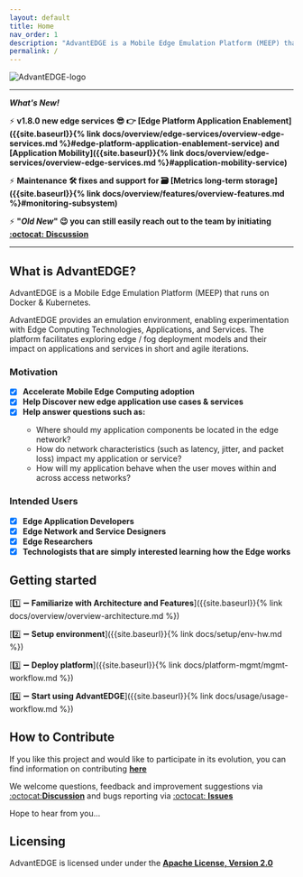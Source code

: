 ```yaml
---
layout: default
title: Home
nav_order: 1
description: "AdvantEDGE is a Mobile Edge Emulation Platform (MEEP) that runs on Docker & Kubernetes."
permalink: /
---
```


![AdvantEDGE-logo]({{site.baseurl}}/assets/images/AdvantEDGE-logo_Blue-01.png)

------

**_What's New!_**

:zap: **v1.8.0 new edge services :sunglasses: :point_right: [Edge Platform Application Enablement]({{site.baseurl}}{% link docs/overview/edge-services/overview-edge-services.md %}#edge-platform-application-enablement-service) and [Application Mobility]({{site.baseurl}}{% link docs/overview/edge-services/overview-edge-services.md %}#application-mobility-service)**

:zap: **Maintenance :hammer_and_wrench: fixes and support for :card_file_box: [Metrics long-term storage]({{site.baseurl}}{% link docs/overview/features/overview-features.md %}#monitoring-subsystem)**

:zap: **"_Old New_" :wink: you can still easily reach out to the team by initiating [:octocat: Discussion](https://github.com/InterDigitalInc/AdvantEDGE/discussions)**

------

## What is AdvantEDGE?
AdvantEDGE is a Mobile Edge Emulation Platform (MEEP) that runs on Docker & Kubernetes.

AdvantEDGE provides an emulation environment, enabling experimentation with Edge Computing Technologies, Applications, and Services.  The platform facilitates exploring edge / fog deployment models and their impact on applications and services in short and agile iterations.

### Motivation

- [x] **Accelerate Mobile Edge Computing adoption**
- [x] **Help Discover new edge application use cases & services**
- [x] **Help answer questions such as:**
<ul><ul>
<li>Where should my application components be located in the edge network?</li>
<li>How do network characteristics (such as latency, jitter, and packet loss) impact my application or service?</li>
<li>How will my application behave when the user moves within and across access networks?</li>
</ul></ul>

### Intended Users

- [x] **Edge Application Developers**
- [x] **Edge Network and Service Designers**
- [x] **Edge Researchers**
- [x] **Technologists that are simply interested learning how the Edge works**

## Getting started
[:one: :heavy_minus_sign: **Familiarize with Architecture and Features**]({{site.baseurl}}{% link docs/overview/overview-architecture.md %})

[:two: :heavy_minus_sign: **Setup environment**]({{site.baseurl}}{% link docs/setup/env-hw.md %})

[:three: :heavy_minus_sign: **Deploy platform**]({{site.baseurl}}{% link docs/platform-mgmt/mgmt-workflow.md %})

[:four: :heavy_minus_sign: **Start using AdvantEDGE**]({{site.baseurl}}{% link docs/usage/usage-workflow.md %})

## How to Contribute
If you like this project and would like to participate in its evolution, you can find information on contributing [**here**](https://github.com/InterDigitalInc/AdvantEDGE/blob/master/CONTRIBUTING.md)

We welcome questions, feedback and improvement suggestions via [:octocat:**Discussion**](https://github.com/InterDigitalInc/AdvantEDGE/discussions) and bugs reporting via [:octocat: **Issues**](https://github.com/InterDigitalInc/AdvantEDGE/issues)

Hope to hear from you...

## Licensing

AdvantEDGE is licensed under under the [**Apache License, Version 2.0**](https://github.com/InterDigitalInc/AdvantEDGE/blob/master/LICENSE)
